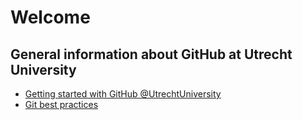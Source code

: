 # Welcome

## General information about GitHub at Utrecht University
- [Getting started with GitHub @UtrechtUniversity](https://github.com/UtrechtUniversity/getting-started)
- [Git best practices](https://github.com/UtrechtUniversity/best-practices)

